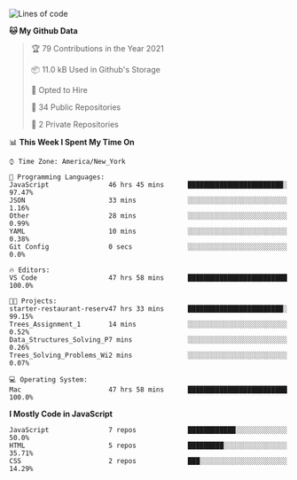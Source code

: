 <!--START_SECTION:waka-->
![Lines of code](https://img.shields.io/badge/From%20Hello%20World%20I%27ve%20Written-120847%20lines%20of%20code-blue)

**🐱 My Github Data** 

> 🏆 79 Contributions in the Year 2021
 > 
> 📦 11.0 kB Used in Github's Storage 
 > 
> 💼 Opted to Hire
 > 
> 📜 34 Public Repositories 
 > 
> 🔑 2 Private Repositories  
 > 
📊 **This Week I Spent My Time On** 

```text
⌚︎ Time Zone: America/New_York

💬 Programming Languages: 
JavaScript               46 hrs 45 mins      ████████████████████████░   97.47% 
JSON                     33 mins             ░░░░░░░░░░░░░░░░░░░░░░░░░   1.16% 
Other                    28 mins             ░░░░░░░░░░░░░░░░░░░░░░░░░   0.99% 
YAML                     10 mins             ░░░░░░░░░░░░░░░░░░░░░░░░░   0.38% 
Git Config               0 secs              ░░░░░░░░░░░░░░░░░░░░░░░░░   0.0%

🔥 Editors: 
VS Code                  47 hrs 58 mins      █████████████████████████   100.0%

🐱‍💻 Projects: 
starter-restaurant-reserv47 hrs 33 mins      ████████████████████████░   99.15% 
Trees_Assignment_1       14 mins             ░░░░░░░░░░░░░░░░░░░░░░░░░   0.52% 
Data_Structures_Solving_P7 mins              ░░░░░░░░░░░░░░░░░░░░░░░░░   0.26% 
Trees_Solving_Problems_Wi2 mins              ░░░░░░░░░░░░░░░░░░░░░░░░░   0.07%

💻 Operating System: 
Mac                      47 hrs 58 mins      █████████████████████████   100.0%

```

**I Mostly Code in JavaScript** 

```text
JavaScript               7 repos             ████████████░░░░░░░░░░░░░   50.0% 
HTML                     5 repos             █████████░░░░░░░░░░░░░░░░   35.71% 
CSS                      2 repos             ███░░░░░░░░░░░░░░░░░░░░░░   14.29%

```



<!--END_SECTION:waka-->
